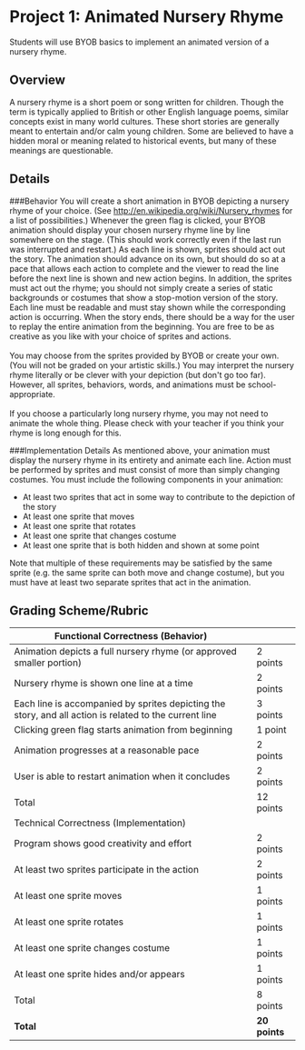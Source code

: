 # Project 1: Animated Nursery Rhyme

Students will use BYOB basics to implement an animated version of a nursery rhyme.

## Overview
A nursery rhyme is a short poem or song written for children. Though the term is typically applied to British or other English language poems, similar concepts exist in many world cultures. These short stories are generally meant to entertain and/or calm young children. Some are believed to have a hidden moral or meaning related to historical events, but many of these meanings are questionable.
## Details
###Behavior
You will create a short animation in BYOB depicting a nursery rhyme of your choice. (See http://en.wikipedia.org/wiki/Nursery_rhymes for a list of possibilities.) Whenever the green flag is clicked, your BYOB animation should display your chosen nursery rhyme line by line somewhere on the stage. (This should work correctly even if the last run was interrupted and restart.) As each line is shown, sprites should act out the story. The animation should advance on its own, but should do so at a pace that allows each action to complete and the viewer to read the line before the next line is shown and new action begins. In addition, the sprites must act out the rhyme; you should not simply create a series of static backgrounds or costumes that show a stop-motion version of the story. Each line must be readable and must stay shown while the corresponding action is occurring. When the story ends, there should be a way for the user to replay the entire animation from the beginning.
You are free to be as creative as you like with your choice of sprites and actions.<br />
<br />
You may choose from the sprites provided by BYOB or create your own. (You will not be graded on your artistic skills.) You may interpret the nursery rhyme literally or be clever with your depiction (but don't go too far). However, all sprites, behaviors, words, and animations must be school-appropriate.<br />
<br />
If you choose a particularly long nursery rhyme, you may not need to animate the whole thing. Please check with your teacher if you think your rhyme is long enough for this.

###Implementation Details
As mentioned above, your animation must display the nursery rhyme in its entirety and animate each line. Action must be performed by sprites and must consist of more than simply changing costumes. You must include the following components in your animation:

* At least two sprites that act in some way to contribute to the depiction of the story
* At least one sprite that moves
* At least one sprite that rotates
* At least one sprite that changes costume
* At least one sprite that is both hidden and shown at some point

Note that multiple of these requirements may be satisfied by the same sprite (e.g. the same sprite can both move and change costume), but you must have at least two separate sprites that act in the animation.

## Grading Scheme/Rubric
|Functional Correctness (Behavior)||
|--|--|
|Animation depicts a full nursery rhyme (or approved smaller portion)| 2 points|
|Nursery rhyme is shown one line at a time| 2 points|
|Each line is accompanied by sprites depicting the story, and all action is related to the current line| 3 points|
|Clicking green flag starts animation from beginning| 1 point|
|Animation progresses at a reasonable pace| 2 points|
|User is able to restart animation when it concludes |2 points|
|Total |12 points|
|Technical Correctness (Implementation)|
|Program shows good creativity and effort |2 points|
|At least two sprites participate in the action| 2 points|
|At least one sprite moves| 1 points|
|At least one sprite rotates| 1 points|
|At least one sprite changes costume| 1 points|
|At least one sprite hides and/or appears| 1 points|
|Total| 8 points|
|**Total**| **20 points**|
